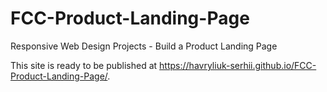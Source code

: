 # FCC-Product-Landing-Page
Responsive Web Design Projects - Build a Product Landing Page


This site is ready to be published at https://havryliuk-serhii.github.io/FCC-Product-Landing-Page/.
